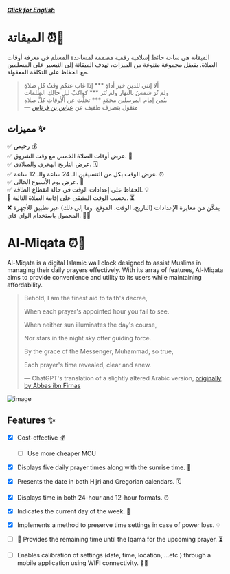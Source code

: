 ***[Click for English](#features-)***

# الميقاتة ⏰🕌 
الميقاتة هي ساعة حائط إسلامية رقمية مصممة لمساعدة المسلم في معرفة أوقات الصلاة. بفضل مجموعة متنوعة من الميزات، تهدف الميقاتة إلى التيسير على المسلمين مع الحفاظ على التكلفة المعقولة.

> ألا إنني للدين خير أداةِ *** إذا غاب عنكم وقتُ كل صلاةِ  
> ولم تُرَ شمسٌ بالنهار ولم تُنَر  *** كواكبُ ليلٍ حالِكِ الظُلمات  
> بيُمن إمام المرسلين محمّدٍ  *** تجلّت عن الأوقاتِ كلُّ صلاةِ  
> — منقول بتصرف طفيف عن [عباس بن فرناس](https://www.aldiwan.net/poem68990.html)

## مميزات ✨
✅ رخيص 💰  
✅ عرض أوقات الصلاة الخمس مع وقت الشروق. 🌅  
✅ عرض التاريخ الهجري والميلادي. 🗓️  
✅ عرض الوقت بكل من التنسيقين الـ 24 ساعة والـ 12 ساعة. ⏰  
✅ عرض يوم الأسبوع الحالي. 📅  
✅ الحفاظ على إعدادات الوقت في حالة انقطاع الطاقة. 💡  
 🚧 يحسب الوقت المتبقي على إقامة الصلاة التالية. ⏳  
 ❌ يمكّن من معايرة الإعدادات (التاريخ، الوقت، الموقع، وما إلى ذلك) عبر تطبيق للأجهزة المحمول باستخدام الواي فاي. 📱🌐  


# Al-Miqata ⏰🕌
Al-Miqata is a digital Islamic wall clock designed to assist Muslims in managing their daily prayers effectively. With its array of features, Al-Miqata aims to provide convenience and utility to its users while maintaining affordability.
> Behold, I am the finest aid to faith's decree,
> 
> When each prayer's appointed hour you fail to see.
> 
> When neither sun illuminates the day's course,
> 
> Nor stars in the night sky offer guiding force.
> 
> By the grace of the Messenger, Muhammad, so true,
> 
> Each prayer's time revealed, clear and anew.
>
> — ChatGPT's translation of a slightly altered Arabic version, [originally by Abbas ibn Firnas](https://www.aldiwan.net/poem68990.html)


![image](https://github.com/mohamed-sallam/Al-Miqata/assets/59128458/a8d8d62f-930d-4157-9354-2c1821622d6e)


## Features ✨
- [x] Cost-effective 💰
  - [ ] Use more cheaper MCU   
- [x] Displays five daily prayer times along with the sunrise time. 🌅
- [x] Presents the date in both Hijri and Gregorian calendars. 🗓️
- [x] Displays time in both 24-hour and 12-hour formats. ⏰
- [x] Indicates the current day of the week. 📅
- [x] Implements a method to preserve time settings in case of power loss. 💡
- [ ] 🚧 Provides the remaining time until the Iqama for the upcoming prayer. ⏳
- [ ] Enables calibration of settings (date, time, location, ...etc.) through a mobile application using WIFI connectivity. 📱🌐

